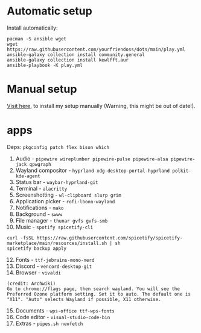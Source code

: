 # Automatic setup
Install automatically:
```
pacman -S ansible wget
wget https://raw.githubusercontent.com/yourfriendoss/dots/main/play.yml
ansible-galaxy collection install community.general
ansible-galaxy collection install kewlfft.aur
ansible-playbook -K play.yml
```

# Manual setup
[Visit here](manual.md), to install my setup manually (Warning, this might be out of date!).

# apps
Deps: `pkgconfig patch flex bison which`
1. Audio - `pipewire wireplumber pipewire-pulse pipewire-alsa pipewire-jack qpwgraph`
2. Wayland compositor - `hyprland xdg-desktop-portal-hyprland polkit-kde-agent`
3. Status bar - `waybar-hyprland-git`
4. Terminal - `alacritty`
5. Screenshotting - `wl-clipboard slurp grim`
6. Application picker - `rofi-lbonn-wayland`
7. Notifications - `mako`
8. Background - `swww`
9. File manager - `thunar gvfs gvfs-smb`
11. Music - `spotify spicetify-cli`
```
curl -fsSL https://raw.githubusercontent.com/spicetify/spicetify-marketplace/main/resources/install.sh | sh
spicetify backup apply
```
12. Fonts - `ttf-jebrains-mono-nerd`
13. Discord - `vencord-desktop-git`
14. Browser - `vivaldi`
``` 
(credit: Archwiki)
Go to chrome://flags page, then search wayland. You will see the Preferred Ozone platform setting. Set it to auto. The default one is "X11". "Auto" selects Wayland if possible, X11 otherwise. 
```
15. Documents - `wps-office ttf-wps-fonts`
16. Code editor - `visual-studio-code-bin`
17. Extras - `pipes.sh neofetch`